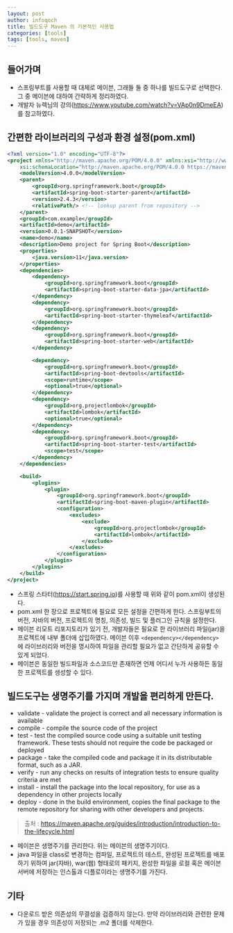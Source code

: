 ```yaml
---
layout: post
author: infoqoch
title: 빌드도구 Maven 의 기본적인 사용법
categories: [tools]
tags: [tools, maven]
---
```


## 들어가며
- 스프링부트를 사용할 때 대체로 메이븐, 그래들 둘 중 하나를 빌드도구로 선택한다. 그 중 메이븐에 대하여 간략하게 정리하였다.
- 개발자 뉴렉님의 강의(https://www.youtube.com/watch?v=VAp0n9DmeEA)를 참고하였다.
  
## 간편한 라이브러리의 구성과 환경 설정(pom.xml)

```xml
<?xml version="1.0" encoding="UTF-8"?>
<project xmlns="http://maven.apache.org/POM/4.0.0" xmlns:xsi="http://www.w3.org/2001/XMLSchema-instance"
	xsi:schemaLocation="http://maven.apache.org/POM/4.0.0 https://maven.apache.org/xsd/maven-4.0.0.xsd">
	<modelVersion>4.0.0</modelVersion>
	<parent>
		<groupId>org.springframework.boot</groupId>
		<artifactId>spring-boot-starter-parent</artifactId>
		<version>2.4.3</version>
		<relativePath/> <!-- lookup parent from repository -->
	</parent>
	<groupId>com.example</groupId>
	<artifactId>demo</artifactId>
	<version>0.0.1-SNAPSHOT</version>
	<name>demo</name>
	<description>Demo project for Spring Boot</description>
	<properties>
		<java.version>11</java.version>
	</properties>
	<dependencies>
		<dependency>
			<groupId>org.springframework.boot</groupId>
			<artifactId>spring-boot-starter-data-jpa</artifactId>
		</dependency>
		<dependency>
			<groupId>org.springframework.boot</groupId>
			<artifactId>spring-boot-starter-thymeleaf</artifactId>
		</dependency>
		<dependency>
			<groupId>org.springframework.boot</groupId>
			<artifactId>spring-boot-starter-web</artifactId>
		</dependency>

		<dependency>
			<groupId>org.springframework.boot</groupId>
			<artifactId>spring-boot-devtools</artifactId>
			<scope>runtime</scope>
			<optional>true</optional>
		</dependency>
		<dependency>
			<groupId>org.projectlombok</groupId>
			<artifactId>lombok</artifactId>
			<optional>true</optional>
		</dependency>
		<dependency>
			<groupId>org.springframework.boot</groupId>
			<artifactId>spring-boot-starter-test</artifactId>
			<scope>test</scope>
		</dependency>
	</dependencies>

	<build>
		<plugins>
			<plugin>
				<groupId>org.springframework.boot</groupId>
				<artifactId>spring-boot-maven-plugin</artifactId>
				<configuration>
					<excludes>
						<exclude>
							<groupId>org.projectlombok</groupId>
							<artifactId>lombok</artifactId>
						</exclude>
					</excludes>
				</configuration>
			</plugin>
		</plugins>
	</build>
</project>
```

- 스프링 스타터(https://start.spring.io)를 사용할 때 위와 같이 pom.xml이 생성된다.
- pom.xml 한 장으로 프로젝트에 필요로 모든 설정을 간편하게 한다. 스프링부트의 버전, 자바의 버전, 프로젝트의 명칭, 의존성, 빌드 및 플러그인 규칙을 설정한다. 
- 메이븐 리모트 리포지토리가 있기 전, 개발자들은 필요로 한 라이브러리 파일(jar)을 프로젝트에 내부 폴더에 삽입하였다. 메이븐 이후 `<dependency></dependency>` 에 라이브러리와 버전을 명시하여 파일을 관리할 필요가 없고 간단하게 공유할 수 있게 되었다. 
- 메이븐은 동일한 빌드파일과 소스코드만 존재하면 언제 어디서 누가 사용하든 동일한 프로젝트를 생성할 수 있다.
  
## 빌드도구는 생명주기를 가지며 개발을 편리하게 만든다.
- validate - validate the project is correct and all necessary information is available
- compile - compile the source code of the project
- test - test the compiled source code using a suitable unit testing framework. These tests should not require the code be packaged or deployed
- package - take the compiled code and package it in its distributable format, such as a JAR.
- verify - run any checks on results of integration tests to ensure quality criteria are met
- install - install the package into the local repository, for use as a dependency in other projects locally
- deploy - done in the build environment, copies the final package to the remote repository for sharing with other developers and projects.

> 출처 : https://maven.apache.org/guides/introduction/introduction-to-the-lifecycle.html

- 메이븐은 생명주기를 관리한다. 위는 메이븐의 생명주기이다. 
- java 파일을 class로 변경하는 컴파일, 프로젝트의 테스트, 완성된 프로젝트를 배포하기 위하여 jar(자바), war(웹) 형태로의 패키지, 완성한 파일을 로컬 혹은 메이븐서버에 저장하는 인스톨과 디플로이라는 생명주기를 가진다. 

## 기타
- 다운로드 받은 의존성의 무결성을 검증하지 않는다. 만약 라이브러리와 관련한 문제가 있을 경우 의존성이 저장되는 .m2 폴더를 삭제한다.